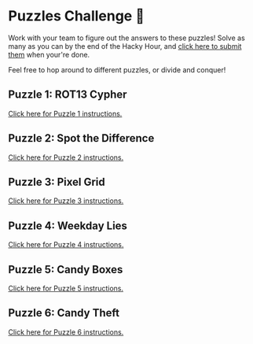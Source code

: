 # Puzzles Challenge 🧩
Work with your team to figure out the answers to these puzzles! Solve as many as you can by the end of the Hacky Hour, and [click here to submit them](https://forms.gle/aedwjijKghTF64Gu6) when your're done.

Feel free to hop around to different puzzles, or divide and conquer!

## Puzzle 1: ROT13 Cypher
[Click here for Puzzle 1 instructions.](Puzzles/Puzzle1.md)

## Puzzle 2: Spot the Difference
[Click here for Puzzle 2 instructions.](Puzzles/Puzzle2.md)

## Puzzle 3: Pixel Grid
[Click here for Puzzle 3 instructions.](Puzzles/Puzzle3.md)

## Puzzle 4: Weekday Lies
[Click here for Puzzle 4 instructions.](Puzzles/Puzzle4.md)

## Puzzle 5: Candy Boxes
[Click here for Puzzle 5 instructions.](Puzzles/Puzzle5.md)

## Puzzle 6: Candy Theft
[Click here for Puzzle 6 instructions.](Puzzles/Puzzle6.md)
